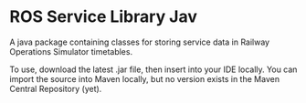# ROS Service Library Jav
A java package containing classes for storing service data in Railway Operations Simulator timetables.

To use, download the latest .jar file, then insert into your IDE locally. You can import the source into Maven locally, but no version exists in the Maven Central Repository (yet).

